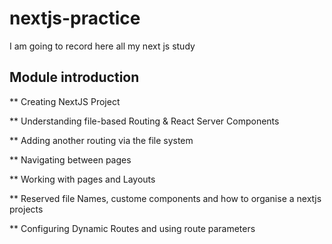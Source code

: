 # nextjs-practice

I am going to record here all my next js study

## Module introduction

** Creating NextJS Project

** Understanding file-based Routing & React Server Components

** Adding another routing via the file system

** Navigating between pages

** Working with pages and Layouts

** Reserved file Names, custome components and how to organise a nextjs projects

** Configuring Dynamic Routes and using route parameters
